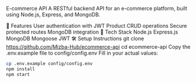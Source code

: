 E-commerce API
A RESTful backend API for an e-commerce platform, built using Node.js, Express, and MongoDB.

🔧 Features
User authentication with JWT
Product CRUD operations
Secure protected routes
MongoDB integration
🚀 Tech Stack
Node.js
Express.js
MongoDB
Mongoose
JWT
🛠️ Setup Instructions
git clone https://github.com/Mizba-Hub/ecommerce-api
cd ecommerce-api
Copy the .env.example file to config/config.env
Fill in your actual values:

```bash
cp .env.example config/config.env
npm install
npm start
